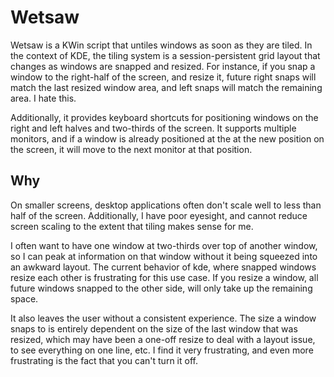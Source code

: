 # Wetsaw

Wetsaw is a KWin script that untiles windows as soon as they are tiled. In the context of KDE, the tiling system is a session-persistent grid layout that changes as windows are snapped and resized. For instance, if you snap a window to the right-half of the screen, and resize it, future right snaps will match the last resized window area, and left snaps will match the remaining area. I hate this.

Additionally, it provides keyboard shortcuts for positioning windows on the right and left halves and two-thirds of the screen. It supports multiple monitors, and if a window is already positioned at the at the new position on the screen, it will move to the next monitor at that position.

## Why

On smaller screens, desktop applications often don't scale well to less than half of the screen. Additionally, I have poor eyesight, and cannot reduce screen scaling to the extent that tiling makes sense for me.

I often want to have one window at two-thirds over top of another window, so I can peak at information on that window without it being squeezed into an awkward layout. The current behavior of kde, where snapped windows resize each other is frustrating for this use case. If you resize a window, all future windows snapped to the other side, will only take up the remaining space.

It also leaves the user without a consistent experience. The size a window snaps to is entirely dependent on the size of the last window that was resized, which may have been a one-off resize to deal with a layout issue, to see everything on one line, etc. I find it very frustrating, and even more frustrating is the fact that you can't turn it off.